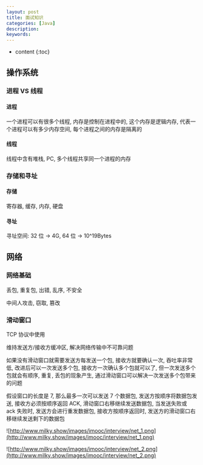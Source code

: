 ```yaml
---
layout: post
title: 面试知识
categories: [Java]
description: 
keywords: 
---
```


* content
{:toc}


## 操作系统

### 进程 VS 线程

#### 进程

一个进程可以有很多个线程, 内存是控制在进程中的, 这个内存是逻辑内存, 代表一个进程可以有多少内存空间, 每个进程之间的内存是隔离的

#### 线程

线程中含有堆栈, PC, 多个线程共享同一个进程的内存



### 存储和寻址

#### 存储

寄存器, 缓存, 内存, 硬盘

#### 寻址

寻址空间: 32 位 -> 4G, 64 位 -> 10^19Bytes



## 网络

### 网络基础

丢包, 重复包, 出错, 乱序, 不安全

中间人攻击, 窃取, 篡改

### 滑动窗口

TCP 协议中使用

维持发送方/接收方缓冲区, 解决网络传输中不可靠问题

如果没有滑动窗口就需要发送方每发送一个包, 接收方就要确认一次, 吞吐率非常低, 改进后可以一次发送多个包, 接收方一次确认多个包就可以了, 但一次发送多个包就会有顺序, 重复, 丢包的现象产生, 通过滑动窗口可以解决一次发送多个包带来的问题

假设窗口的长度是 7, 那么最多一次可以发送 7 个数据包, 发送方按顺序将数据包发送, 接收方必须按顺序返回 ACK, 滑动窗口右移继续发送数据包, 当发送失败或 ack 失败时, 发送方会进行重发数据包, 接收方按顺序返回时, 发送方的滑动窗口右移继续发送剩下的数据包

![http://www.milky.show/images/imooc/interview/net_1.png](http://www.milky.show/images/imooc/interview/net_1.png)

![http://www.milky.show/images/imooc/interview/net_2.png](http://www.milky.show/images/imooc/interview/net_2.png)
